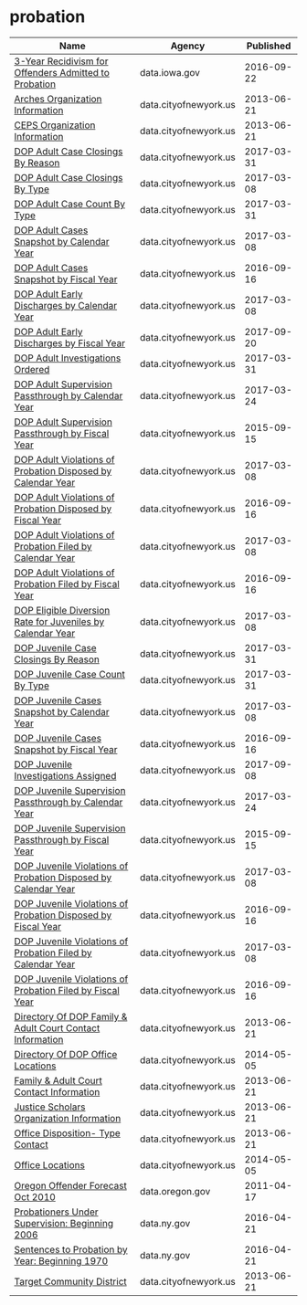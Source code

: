 # probation

Name | Agency | Published
---- | ---- | ---------
[3-Year Recidivism for Offenders Admitted to Probation](../datasets/e9zy-uibf.md) | data.iowa.gov | 2016-09-22
[Arches Organization Information](../datasets/jign-uhe6.md) | data.cityofnewyork.us | 2013-06-21
[CEPS Organization Information](../datasets/nsu8-kyp7.md) | data.cityofnewyork.us | 2013-06-21
[DOP Adult Case Closings By Reason](../datasets/u6p4-fsey.md) | data.cityofnewyork.us | 2017-03-31
[DOP Adult Case Closings By Type](../datasets/k72f-2ytm.md) | data.cityofnewyork.us | 2017-03-08
[DOP Adult Case Count By Type](../datasets/y3gq-zv28.md) | data.cityofnewyork.us | 2017-03-31
[DOP Adult Cases Snapshot by Calendar Year](../datasets/ph29-5mxy.md) | data.cityofnewyork.us | 2017-03-08
[DOP Adult Cases Snapshot by Fiscal Year](../datasets/8dxm-n5ha.md) | data.cityofnewyork.us | 2016-09-16
[DOP Adult Early Discharges by Calendar Year](../datasets/jmr8-fdbz.md) | data.cityofnewyork.us | 2017-03-08
[DOP Adult Early Discharges by Fiscal Year](../datasets/4e8h-wu86.md) | data.cityofnewyork.us | 2017-09-20
[DOP Adult Investigations Ordered](../datasets/kkwv-djnk.md) | data.cityofnewyork.us | 2017-03-31
[DOP Adult Supervision Passthrough by Calendar Year](../datasets/3av7-txd8.md) | data.cityofnewyork.us | 2017-03-24
[DOP Adult Supervision Passthrough by Fiscal Year](../datasets/9ev8-8rz6.md) | data.cityofnewyork.us | 2015-09-15
[DOP Adult Violations of Probation Disposed by Calendar Year](../datasets/f2cz-q2ik.md) | data.cityofnewyork.us | 2017-03-08
[DOP Adult Violations of Probation Disposed by Fiscal Year](../datasets/9sys-2i9y.md) | data.cityofnewyork.us | 2016-09-16
[DOP Adult Violations of Probation Filed by Calendar Year](../datasets/k2ye-5mmh.md) | data.cityofnewyork.us | 2017-03-08
[DOP Adult Violations of Probation Filed by Fiscal Year](../datasets/fve3-eee8.md) | data.cityofnewyork.us | 2016-09-16
[DOP Eligible Diversion Rate for Juveniles by Calendar Year](../datasets/qnwe-j5my.md) | data.cityofnewyork.us | 2017-03-08
[DOP Juvenile Case Closings By Reason](../datasets/wha7-46h5.md) | data.cityofnewyork.us | 2017-03-31
[DOP Juvenile Case Count By Type](../datasets/c49b-3kmd.md) | data.cityofnewyork.us | 2017-03-31
[DOP Juvenile Cases Snapshot by Calendar Year](../datasets/65js-fhgz.md) | data.cityofnewyork.us | 2017-03-08
[DOP Juvenile Cases Snapshot by Fiscal Year](../datasets/4epu-t832.md) | data.cityofnewyork.us | 2016-09-16
[DOP Juvenile Investigations Assigned](../datasets/vk9f-gvzq.md) | data.cityofnewyork.us | 2017-09-08
[DOP Juvenile Supervision Passthrough by Calendar Year](../datasets/6r8r-c474.md) | data.cityofnewyork.us | 2017-03-24
[DOP Juvenile Supervision Passthrough by Fiscal Year](../datasets/3f5y-5web.md) | data.cityofnewyork.us | 2015-09-15
[DOP Juvenile Violations of Probation Disposed by Calendar Year](../datasets/qf92-qkjm.md) | data.cityofnewyork.us | 2017-03-08
[DOP Juvenile Violations of Probation Disposed by Fiscal Year](../datasets/gi3h-3i8t.md) | data.cityofnewyork.us | 2016-09-16
[DOP Juvenile Violations of Probation Filed by Calendar Year](../datasets/vbgf-ket3.md) | data.cityofnewyork.us | 2017-03-08
[DOP Juvenile Violations of Probation Filed by Fiscal Year](../datasets/mzy5-smmw.md) | data.cityofnewyork.us | 2016-09-16
[Directory Of DOP Family & Adult Court Contact Information](../datasets/f46j-m4iq.md) | data.cityofnewyork.us | 2013-06-21
[Directory Of DOP Office Locations](../datasets/tfbb-gszk.md) | data.cityofnewyork.us | 2014-05-05
[Family & Adult Court Contact Information](../datasets/su6u-afcg.md) | data.cityofnewyork.us | 2013-06-21
[Justice Scholars Organization Information](../datasets/69w5-fdhb.md) | data.cityofnewyork.us | 2013-06-21
[Office Disposition- Type Contact](../datasets/x2zj-69gq.md) | data.cityofnewyork.us | 2013-06-21
[Office Locations](../datasets/hkud-vzzj.md) | data.cityofnewyork.us | 2014-05-05
[Oregon Offender Forecast Oct 2010](../datasets/cri9-bfdw.md) | data.oregon.gov | 2011-04-17
[Probationers Under Supervision: Beginning 2006](../datasets/vxmf-aaeu.md) | data.ny.gov | 2016-04-21
[Sentences to Probation by Year: Beginning 1970](../datasets/ejfc-rxyg.md) | data.ny.gov | 2016-04-21
[Target Community District](../datasets/tngj-drbu.md) | data.cityofnewyork.us | 2013-06-21

